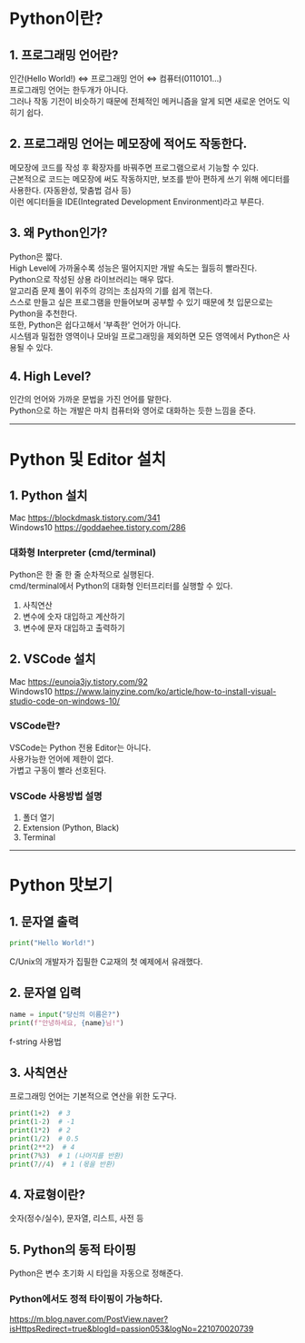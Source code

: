 # Python이란?

## 1. 프로그래밍 언어란?
인간(Hello World!) ⇔ 프로그래밍 언어 ⇔ 컴퓨터(0110101...)   
프로그래밍 언어는 한두개가 아니다.   
그러나 작동 기전이 비슷하기 때문에 전체적인 메커니즘을 알게 되면 새로운 언어도 익히기 쉽다.

## 2. 프로그래밍 언어는 메모장에 적어도 작동한다.
메모장에 코드를 작성 후 확장자를 바꿔주면 프로그램으로서 기능할 수 있다.   
근본적으로 코드는 메모장에 써도 작동하지만, 보조를 받아 편하게 쓰기 위해 에디터를 사용한다. (자동완성, 맞춤법 검사 등)   
이런 에디터들을 IDE(Integrated Development Environment)라고 부른다.

## 3. 왜 Python인가?
Python은 짧다.   
High Level에 가까울수록 성능은 떨어지지만 개발 속도는 월등히 빨라진다.   
Python으로 작성된 상용 라이브러리는 매우 많다.   
알고리즘 문제 풀이 위주의 강의는 초심자의 기를 쉽게 꺾는다.   
스스로 만들고 싶은 프로그램을 만들어보며 공부할 수 있기 때문에 첫 입문으로는 Python을 추천한다.   
또한, Python은 쉽다고해서 '부족한' 언어가 아니다.   
시스템과 밀접한 영역이나 모바일 프로그래밍을 제외하면 모든 영역에서 Python은 사용될 수 있다.   

## 4. High Level?
인간의 언어와 가까운 문법을 가진 언어를 말한다.   
Python으로 하는 개발은 마치 컴퓨터와 영어로 대화하는 듯한 느낌을 준다.   

---

# Python 및 Editor 설치

## 1. Python 설치
Mac https://blockdmask.tistory.com/341   
Windows10 https://goddaehee.tistory.com/286   
### 대화형 Interpreter (cmd/terminal)
Python은 한 줄 한 줄 순차적으로 실행된다.   
cmd/terminal에서 Python의 대화형 인터프리터를 실행할 수 있다. 
1. 사칙연산
2. 변수에 숫자 대입하고 계산하기
3. 변수에 문자 대입하고 출력하기

## 2. VSCode 설치
Mac https://eunoia3jy.tistory.com/92   
Windows10 https://www.lainyzine.com/ko/article/how-to-install-visual-studio-code-on-windows-10/   
### VSCode란?
VSCode는 Python 전용 Editor는 아니다.   
사용가능한 언어에 제한이 없다.   
가볍고 구동이 빨라 선호된다.   
### VSCode 사용방법 설명
1. 폴더 열기   
2. Extension (Python, Black)  
3. Terminal    

---

# Python 맛보기

## 1. 문자열 출력

```python
print("Hello World!")
```

C/Unix의 개발자가 집필한 C교재의 첫 예제에서 유래했다.   

## 2. 문자열 입력

```python
name = input("당신의 이름은?")
print(f"안녕하세요, {name}님!")
```

f-string 사용법   

## 3. 사칙연산
프로그래밍 언어는 기본적으로 연산을 위한 도구다.   

```python
print(1+2)  # 3
print(1-2)  # -1
print(1*2)  # 2
print(1/2)  # 0.5
print(2**2)  # 4
print(7%3)  # 1 (나머지를 반환)
print(7//4)  # 1 (몫을 반환)
```

## 4. 자료형이란?
숫자(정수/실수), 문자열, 리스트, 사전 등   

## 5. Python의 동적 타이핑
Python은 변수 초기화 시 타입을 자동으로 정해준다.   
### Python에서도 정적 타이핑이 가능하다.   
https://m.blog.naver.com/PostView.naver?isHttpsRedirect=true&blogId=passion053&logNo=221070020739
